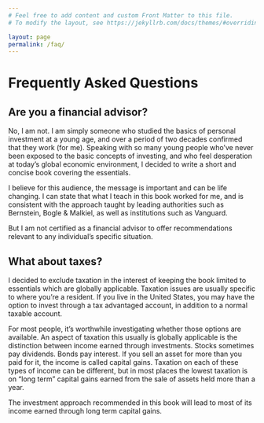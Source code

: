 ```yaml
---
# Feel free to add content and custom Front Matter to this file.
# To modify the layout, see https://jekyllrb.com/docs/themes/#overriding-theme-defaults

layout: page
permalink: /faq/
---
```


# Frequently Asked Questions

## Are you a financial advisor?

No, I am not. I am simply someone who studied the basics of personal investment at a young age, and over a period of two decades confirmed that they work (for me). Speaking with so many young people who’ve never been exposed to the basic concepts of investing, and who feel desperation at today’s global economic environment, I decided to write a short and concise book covering the essentials.

I believe for this audience, the message is important and can be life changing. I can state that what I teach in this book worked for me, and is consistent with the approach taught by leading authorities such as Bernstein, Bogle & Malkiel, as well as institutions such as Vanguard.

But I am not certified as a financial advisor to offer recommendations relevant to any individual’s specific situation.

## What about taxes?

I decided to exclude taxation in the interest of keeping the book limited to essentials which are globally applicable. Taxation issues are usually specific to where you’re a resident. If you live in the United States, you may have the option to invest through a tax advantaged account, in addition to a normal taxable account.

For most people, it’s worthwhile investigating whether those options are available. An aspect of taxation this usually is globally applicable is the distinction between income earned through investments. Stocks sometimes pay dividends. Bonds pay interest. If you sell an asset for more than you paid for it, the income is called capital gains. Taxation on each of these types of income can be different, but in most places the lowest taxation is on “long term” capital gains earned from the sale of assets held more than a year.

The investment approach recommended in this book will lead to most of its income earned through long term capital gains.

